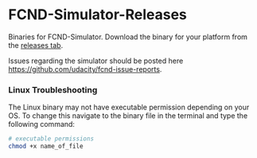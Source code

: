 # FCND-Simulator-Releases

Binaries for FCND-Simulator. Download the binary for your platform from the [releases tab](https://github.com/udacity/FCND-Simulator-Releases/releases).

Issues regarding the simulator should be posted here https://github.com/udacity/fcnd-issue-reports.

### Linux Troubleshooting

The Linux binary may not have executable permission depending on your OS. To change this navigate to the binary file in the terminal and type the following command:

```sh
# executable permissions
chmod +x name_of_file
```
